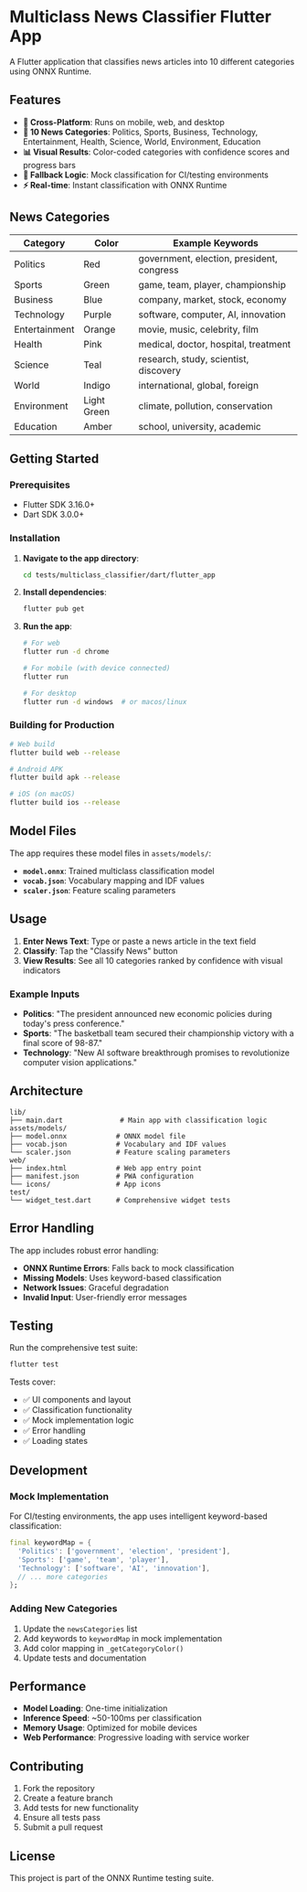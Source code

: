 # Multiclass News Classifier Flutter App

A Flutter application that classifies news articles into 10 different categories using ONNX Runtime.

## Features

- **📱 Cross-Platform**: Runs on mobile, web, and desktop
- **🎯 10 News Categories**: Politics, Sports, Business, Technology, Entertainment, Health, Science, World, Environment, Education
- **📊 Visual Results**: Color-coded categories with confidence scores and progress bars
- **🔄 Fallback Logic**: Mock classification for CI/testing environments
- **⚡ Real-time**: Instant classification with ONNX Runtime

## News Categories

| Category | Color | Example Keywords |
|----------|-------|------------------|
| Politics | Red | government, election, president, congress |
| Sports | Green | game, team, player, championship |
| Business | Blue | company, market, stock, economy |
| Technology | Purple | software, computer, AI, innovation |
| Entertainment | Orange | movie, music, celebrity, film |
| Health | Pink | medical, doctor, hospital, treatment |
| Science | Teal | research, study, scientist, discovery |
| World | Indigo | international, global, foreign |
| Environment | Light Green | climate, pollution, conservation |
| Education | Amber | school, university, academic |

## Getting Started

### Prerequisites

- Flutter SDK 3.16.0+
- Dart SDK 3.0.0+

### Installation

1. **Navigate to the app directory**:
   ```bash
   cd tests/multiclass_classifier/dart/flutter_app
   ```

2. **Install dependencies**:
   ```bash
   flutter pub get
   ```

3. **Run the app**:
   ```bash
   # For web
   flutter run -d chrome
   
   # For mobile (with device connected)
   flutter run
   
   # For desktop
   flutter run -d windows  # or macos/linux
   ```

### Building for Production

```bash
# Web build
flutter build web --release

# Android APK
flutter build apk --release

# iOS (on macOS)
flutter build ios --release
```

## Model Files

The app requires these model files in `assets/models/`:

- **`model.onnx`**: Trained multiclass classification model
- **`vocab.json`**: Vocabulary mapping and IDF values
- **`scaler.json`**: Feature scaling parameters

## Usage

1. **Enter News Text**: Type or paste a news article in the text field
2. **Classify**: Tap the "Classify News" button
3. **View Results**: See all 10 categories ranked by confidence with visual indicators

### Example Inputs

- **Politics**: "The president announced new economic policies during today's press conference."
- **Sports**: "The basketball team secured their championship victory with a final score of 98-87."
- **Technology**: "New AI software breakthrough promises to revolutionize computer vision applications."

## Architecture

```
lib/
├── main.dart              # Main app with classification logic
assets/models/
├── model.onnx            # ONNX model file
├── vocab.json            # Vocabulary and IDF values
└── scaler.json           # Feature scaling parameters
web/
├── index.html            # Web app entry point
├── manifest.json         # PWA configuration
└── icons/                # App icons
test/
└── widget_test.dart      # Comprehensive widget tests
```

## Error Handling

The app includes robust error handling:

- **ONNX Runtime Errors**: Falls back to mock classification
- **Missing Models**: Uses keyword-based classification
- **Network Issues**: Graceful degradation
- **Invalid Input**: User-friendly error messages

## Testing

Run the comprehensive test suite:

```bash
flutter test
```

Tests cover:
- ✅ UI components and layout
- ✅ Classification functionality
- ✅ Mock implementation logic
- ✅ Error handling
- ✅ Loading states

## Development

### Mock Implementation

For CI/testing environments, the app uses intelligent keyword-based classification:

```dart
final keywordMap = {
  'Politics': ['government', 'election', 'president'],
  'Sports': ['game', 'team', 'player'],
  'Technology': ['software', 'AI', 'innovation'],
  // ... more categories
};
```

### Adding New Categories

1. Update the `newsCategories` list
2. Add keywords to `keywordMap` in mock implementation
3. Add color mapping in `_getCategoryColor()`
4. Update tests and documentation

## Performance

- **Model Loading**: One-time initialization
- **Inference Speed**: ~50-100ms per classification
- **Memory Usage**: Optimized for mobile devices
- **Web Performance**: Progressive loading with service worker

## Contributing

1. Fork the repository
2. Create a feature branch
3. Add tests for new functionality
4. Ensure all tests pass
5. Submit a pull request

## License

This project is part of the ONNX Runtime testing suite. 